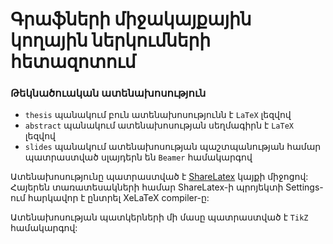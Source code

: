 # Գրաֆների միջակայքային կողային ներկումների հետազոտում
### Թեկնածուական ատենախոսություն

* `thesis` պանակում բուն ատենախոսությունն է `LaTeX` լեզվով
* `abstract` պանակում ատենախոսության սեղմագիրն է `LaTeX` լեզվով
* `slides` պանակում ատենախոսության պաշտպանության համար պատրաստված սլայդերն են `Beamer` համակարգով

Ատենախոսությունը պատրաստված է [ShareLatex](https://www.sharelatex.com/) կայքի միջոցով: Հայերեն տառատեսակների համար ShareLatex-ի պրոյեկտի Settings-ում հարկավոր է ընտրել XeLaTeX compiler-ը:

Ատենախոսության պատկերների մի մասը պատրաստված է `TikZ` համակարգով:
